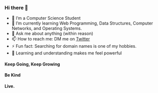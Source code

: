 ### Hi there 👋

<!--
**yuvraajsj18/yuvraajsj18** is a ✨ _special_ ✨ repository because its `README.md` (this file) appears on your GitHub profile.

Here are some ideas to get you started:

- 🔭 I’m currently working on ...
- 🌱 I’m currently learning ...
- 👯 I’m looking to collaborate on ...
- 🤔 I’m looking for help with ...
- 💬 Ask me about ...
- 📫 How to reach me: ...
- 😄 Pronouns: ...
- ⚡ Fun fact: ...
-->

- 🔭 I’m a Computer Science Student
- 🌱 I’m currently learning Web Programming, Data Structures, Computer Networks, and Operating Systems.
- 💬 Ask me about anything (within reason)
- 📫 How to reach me: DM me on [Twitter](https://twitter.com/yuvraajsj18)
- ⚡ Fun fact: Searching for domain names is one of my hobbies.
- 🔭 Learning and understanding makes me feel powerful

#### Keep Going, Keep Growing
#### Be Kind
#### Live.
